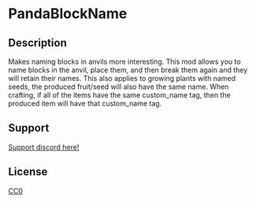 
# PandaBlockName

## Description

Makes naming blocks in anvils more interesting. This mod allows you to name blocks in the anvil, place them, and then break them again and they will retain their names. This also applies to growing plants with named seeds, the produced fruit/seed will also have the same name.
When crafting, if all of the items have the same custom_name tag, then the produced item will have that custom_name tag.

## Support

[Support discord here!]( https://discord.gg/3tP3Tqu983)

## License

[CC0](https://creativecommons.org/public-domain/cc0/)
